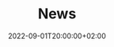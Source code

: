 ---
title: "News"
date: "2022-09-01T20:00:00+02:00"
type: news
draft: false

showpagemeta: false
showcomments: false
---